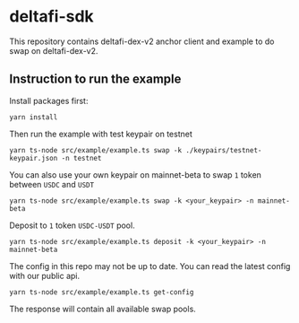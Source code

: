 # deltafi-sdk

This repository contains deltafi-dex-v2 anchor client and example to do swap on deltafi-dex-v2.

## Instruction to run the example

Install packages first:
``` 
yarn install
```

Then run the example with test keypair on testnet
```
yarn ts-node src/example/example.ts swap -k ./keypairs/testnet-keypair.json -n testnet
```

You can also use your own keypair on mainnet-beta to swap `1` token between `USDC` and `USDT`
```
yarn ts-node src/example/example.ts swap -k <your_keypair> -n mainnet-beta
```

Deposit to `1` token  `USDC-USDT` pool.
```
yarn ts-node src/example/example.ts deposit -k <your_keypair> -n mainnet-beta
```

The config in this repo may not be up to date. You can read the latest config with our public api.
```
yarn ts-node src/example/example.ts get-config
```
The response will contain all available swap pools.

